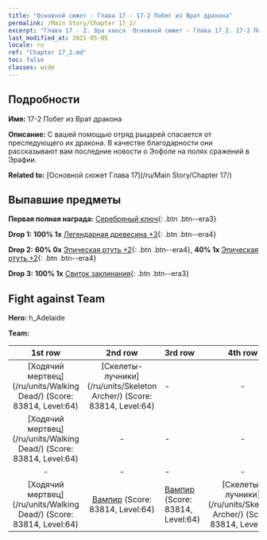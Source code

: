 ```yaml
---
title: "Основной сюжет - Глава 17 - 17-2 Побег из Врат дракона"
permalink: /Main Story/Chapter 17_2/
excerpt: "Глава 17 - 2. Эра хаоса  Основной сюжет - Глава 17_2. 17-2 Побег из Врат дракона"
last_modified_at: 2021-05-05
locale: ru
ref: "Chapter 17_2.md"
toc: false
classes: wide
---
```


## Подробности

 **Имя:** 17-2 Побег из Врат дракона

 **Описание:** С вашей помощью отряд рыцарей спасается от преследующего их дракона. В качестве благодарности они рассказывают вам последние новости о Эофоле на полях сражений в Эрафии.

 **Related to:** [Основной сюжет Глава 17](/ru/Main Story/Chapter 17/)

## Выпавшие предметы

 **Первая полная награда:** [Серебряный ключ](/ItemsRU/con_693/){: .btn .btn--era3}

 **Drop 1:** **100% 1x** [Легендарная древесина +3](/ItemsRU/mat_55/){: .btn .btn--era4}

 **Drop 2:** **60% 0x** [Эпическая ртуть +2](/ItemsRU/mat_49/){: .btn .btn--era4}, **40% 1x** [Эпическая ртуть +2](/ItemsRU/mat_49/){: .btn .btn--era4}

 **Drop 3:** **100% 1x** [Свиток заклинания](/ItemsRU/con_694/){: .btn .btn--era3}


## Fight against Team
 **Hero:** h_Adelaide

 **Team:**


  | 1st row | 2nd row | 3rd row | 4th row |
  |:----:|:----:|:----|:----:|
  | [Ходячий мертвец](/ru/units/Walking Dead/) (Score: 83814, Level:64)  | [Скелеты-лучники](/ru/units/Skeleton Archer/) (Score: 83814, Level:64)  | - | - |
  | [Ходячий мертвец](/ru/units/Walking Dead/) (Score: 83814, Level:64)  | - | - | - |
  | - | - | - | - |
  | [Ходячий мертвец](/ru/units/Walking Dead/) (Score: 83814, Level:64)  | [Вампир](/ru/units/Vampire/) (Score: 83814, Level:64)  | [Вампир](/ru/units/Vampire/) (Score: 83814, Level:64)  | [Скелеты-лучники](/ru/units/Skeleton Archer/) (Score: 83814, Level:64)  |


